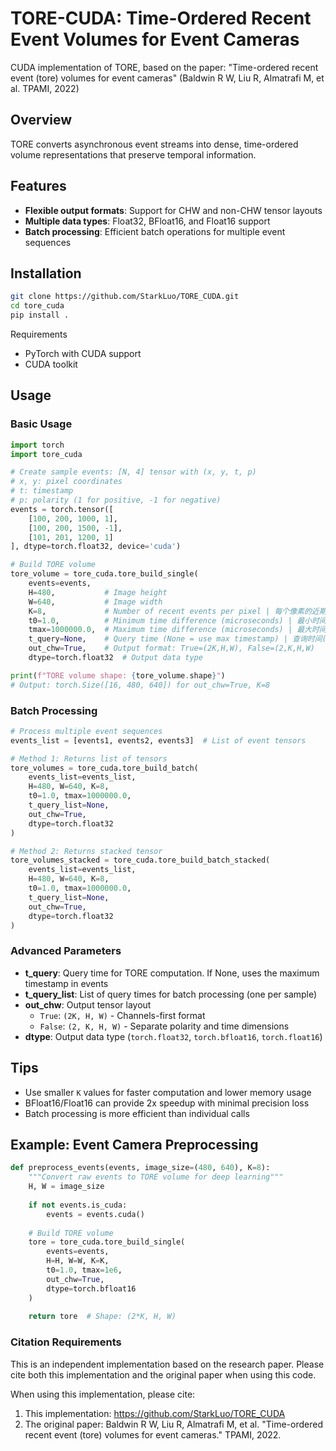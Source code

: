 # TORE-CUDA: Time-Ordered Recent Event Volumes for Event Cameras

CUDA implementation of TORE, based on the paper: "Time-ordered recent event (tore) volumes for event cameras" (Baldwin R W, Liu R, Almatrafi M, et al. TPAMI, 2022) 

## Overview

TORE converts asynchronous event streams into dense, time-ordered volume representations that preserve temporal information.

## Features 

- **Flexible output formats**: Support for CHW and non-CHW tensor layouts  
- **Multiple data types**: Float32, BFloat16, and Float16 support
- **Batch processing**: Efficient batch operations for multiple event sequences

## Installation

```bash
git clone https://github.com/StarkLuo/TORE_CUDA.git
cd tore_cuda
pip install .
```

Requirements 
- PyTorch with CUDA support 
- CUDA toolkit 

## Usage

### Basic Usage

```python
import torch
import tore_cuda

# Create sample events: [N, 4] tensor with (x, y, t, p)
# x, y: pixel coordinates 
# t: timestamp 
# p: polarity (1 for positive, -1 for negative) 
events = torch.tensor([
    [100, 200, 1000, 1],
    [100, 200, 1500, -1],
    [101, 201, 1200, 1]
], dtype=torch.float32, device='cuda')

# Build TORE volume 
tore_volume = tore_cuda.tore_build_single(
    events=events,
    H=480,           # Image height 
    W=640,           # Image width 
    K=8,             # Number of recent events per pixel | 每个像素的近期事件数
    t0=1.0,          # Minimum time difference (microseconds) | 最小时间差(微秒)
    tmax=1000000.0,  # Maximum time difference (microseconds) | 最大时间差(微秒)
    t_query=None,    # Query time (None = use max timestamp) | 查询时间(None=使用最大时间戳)
    out_chw=True,    # Output format: True=(2K,H,W), False=(2,K,H,W)
    dtype=torch.float32  # Output data type 

print(f"TORE volume shape: {tore_volume.shape}")
# Output: torch.Size([16, 480, 640]) for out_chw=True, K=8
```

### Batch Processing 

```python
# Process multiple event sequences 
events_list = [events1, events2, events3]  # List of event tensors

# Method 1: Returns list of tensors 
tore_volumes = tore_cuda.tore_build_batch(
    events_list=events_list,
    H=480, W=640, K=8,
    t0=1.0, tmax=1000000.0,
    t_query_list=None,
    out_chw=True,
    dtype=torch.float32
)

# Method 2: Returns stacked tensor 
tore_volumes_stacked = tore_cuda.tore_build_batch_stacked(
    events_list=events_list,
    H=480, W=640, K=8,
    t0=1.0, tmax=1000000.0,
    t_query_list=None,
    out_chw=True,
    dtype=torch.float32
)
```

### Advanced Parameters 

- **t_query**: Query time for TORE computation. If None, uses the maximum timestamp in events
- **t_query_list**: List of query times for batch processing (one per sample)
- **out_chw**: Output tensor layout 
  - `True`: `(2K, H, W)` - Channels-first format 
  - `False`: `(2, K, H, W)` - Separate polarity and time dimensions 
- **dtype**: Output data type (`torch.float32`, `torch.bfloat16`, `torch.float16`)


## Tips 

- Use smaller `K` values for faster computation and lower memory usage
- BFloat16/Float16 can provide 2x speedup with minimal precision loss
- Batch processing is more efficient than individual calls

## Example: Event Camera Preprocessing 

```python
def preprocess_events(events, image_size=(480, 640), K=8):
    """Convert raw events to TORE volume for deep learning"""
    H, W = image_size
    
    if not events.is_cuda:
        events = events.cuda()
    
    # Build TORE volume 
    tore = tore_cuda.tore_build_single(
        events=events,
        H=H, W=W, K=K,
        t0=1.0, tmax=1e6,
        out_chw=True,
        dtype=torch.bfloat16
    )
    
    return tore  # Shape: (2*K, H, W) 
```





### Citation Requirements

This is an independent implementation based on the research paper. Please cite both this implementation and the original paper when using this code.

When using this implementation, please cite:

1. This implementation: https://github.com/StarkLuo/TORE_CUDA
2. The original paper: Baldwin R W, Liu R, Almatrafi M, et al. "Time-ordered recent event (tore) volumes for event cameras." TPAMI, 2022.

